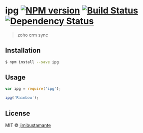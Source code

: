 # ipg [![NPM version][npm-image]][npm-url] [![Build Status][travis-image]][travis-url] [![Dependency Status][daviddm-image]][daviddm-url]
> zoho crm sync

## Installation

```sh
$ npm install --save ipg
```

## Usage

```js
var ipg = require('ipg');

ipg('Rainbow');
```
## License

MIT © [jimibustamante]()


[npm-image]: https://badge.fury.io/js/ipg.svg
[npm-url]: https://npmjs.org/package/ipg
[travis-image]: https://travis-ci.org/jimibustamante/ipg.svg?branch=master
[travis-url]: https://travis-ci.org/jimibustamante/ipg
[daviddm-image]: https://david-dm.org/jimibustamante/ipg.svg?theme=shields.io
[daviddm-url]: https://david-dm.org/jimibustamante/ipg
